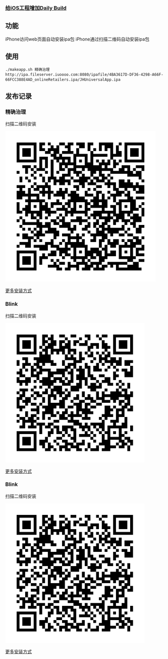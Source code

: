 ### [给iOS工程增加Daily Build](http://blog.devtang.com/2012/02/16/apply-daily-build-in-ios-project/)

## 功能
iPhone访问web页面自动安装ipa包
iPhone通过扫描二维码自动安装ipa包

## 使用
```
./makeapp.sh 精确治理 http://ipa.fileserver.iuoooo.com:8080/ipafile/4BA3617D-DF36-4298-A66F-66FCC388E4AD_onlineRetailers.ipa/JHUniversalApp.ipa
```

## 发布记录

### 精确治理
扫描二维码安装

![](/jingquezhili/icon.png)

[更多安装方式](/jingquezhili/index.html)

### Blink
扫描二维码安装

![](/Blink/icon.png)

[更多安装方式](/Blink/index.html)

### Blink
扫描二维码安装

![](/Blink/icon.png)

[更多安装方式](/Blink/index.html)

